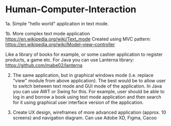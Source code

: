 # Human-Computer-Interaction

1a. Simple "hello world" application in text mode.

1b. More complex text mode application https://en.wikipedia.org/wiki/Text_mode
Created using MVC pattern: https://en.wikipedia.org/wiki/Model–view–controller

Like a library of books for example, or some cashier application to register products, a game etc.
For Java you can use Lanterna library: https://github.com/mabe02/lanterna

2. The same application, but in graphical windows mode (i.e. replace "view" module from above application). The best would be to allow user to switch between text mode and GUI mode of the application. In Java you can use AWT or Swing for this. For example, user should be able to log in and borrow a book using text mode application and then search for it using graphical user interface version of the application.

3. Create UX design, wireframes of more advanced application (approx. 10 screens) and navigation diagram. Can use Adobe XD, Figma, Cacoo
